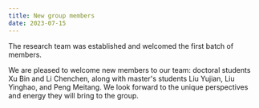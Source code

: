 ```yaml
---
title: New group members
date: 2023-07-15
---
```


The research team was established and welcomed the first batch of members.

<!--more-->

We are pleased to welcome new members to our team: doctoral students Xu Bin and Li Chenchen, along with master's students Liu Yujian, Liu Yinghao, and Peng Meitang. We look forward to the unique perspectives and energy they will bring to the group.